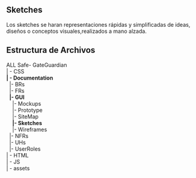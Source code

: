 ## **Sketches**

Los sketches se haran representaciones rápidas y simplificadas de ideas, diseños o conceptos visuales,realizados a mano alzada. 

## Estructura de Archivos

ALL Safe- GateGuardian<br>
| - CSS<br>
**| - Documentation**<br>
&nbsp;&nbsp;|- BRs<br>
&nbsp;&nbsp;|- FRs<br>
&nbsp;&nbsp;**|- GUI**<br>
&nbsp;&nbsp;&nbsp;&nbsp;|- Mockups<br>
&nbsp;&nbsp;&nbsp;&nbsp;|- Prototype<br>
&nbsp;&nbsp;&nbsp;&nbsp;|- SiteMap<br>
&nbsp;&nbsp;&nbsp;&nbsp;**|- Sketches**<br>
&nbsp;&nbsp;&nbsp;&nbsp;|- Wireframes<br>
&nbsp;&nbsp;|- NFRs<br>
&nbsp;&nbsp;|- UHs<br>
&nbsp;&nbsp;|- UserRoles<br>
| - HTML<br>
| - JS<br>
| - assets<br>